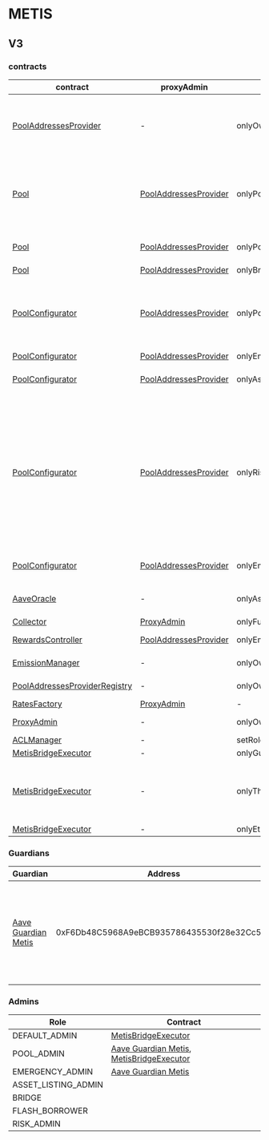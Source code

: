 # METIS 
## V3 
### contracts
| contract |proxyAdmin |modifier |permission owner |functions |
|----------|----------|----------|----------|----------|
|  [PoolAddressesProvider](https://andromeda-explorer.metis.io/address/0xB9FABd7500B2C6781c35Dd48d54f81fc2299D7AF) |  - |  onlyOwner |  [MetisBridgeExecutor](https://andromeda-explorer.metis.io/address/0x8EC77963068474a45016938Deb95E603Ca82a029) |  setMarketId, setAddress, setAddressAsProxy, setPoolImpl, setPoolConfiguratorImpl, setPriceOracle, setACLManager, setACLAdmin, setPriceOracleSentinel, setPoolDataProvider | |--------|--------|--------|--------|--------|
|  [Pool](https://andromeda-explorer.metis.io/address/0x90df02551bB792286e8D4f13E0e357b4Bf1D6a57) |  [PoolAddressesProvider](https://andromeda-explorer.metis.io/address/0xB9FABd7500B2C6781c35Dd48d54f81fc2299D7AF) |  onlyPoolConfigurator |  [PoolConfigurator](https://andromeda-explorer.metis.io/address/0x69FEE8F261E004453BE0800BC9039717528645A6) |  initReserve, dropReserve, setReserveInterestRateStrategyAddress, setConfiguration, updateBridgeProtocolFee, updateFlashloanPremiums, configureEModeCategory, resetIsolationModeTotalDebt | |--------|--------|--------|--------|--------|
|  [Pool](https://andromeda-explorer.metis.io/address/0x90df02551bB792286e8D4f13E0e357b4Bf1D6a57) |  [PoolAddressesProvider](https://andromeda-explorer.metis.io/address/0xB9FABd7500B2C6781c35Dd48d54f81fc2299D7AF) |  onlyPoolAdmin |  [Aave Guardian Metis](https://andromeda-explorer.metis.io/address/0xF6Db48C5968A9eBCB935786435530f28e32Cc501), [MetisBridgeExecutor](https://andromeda-explorer.metis.io/address/0x8EC77963068474a45016938Deb95E603Ca82a029) |  rescueTokens | |--------|--------|--------|--------|--------|
|  [Pool](https://andromeda-explorer.metis.io/address/0x90df02551bB792286e8D4f13E0e357b4Bf1D6a57) |  [PoolAddressesProvider](https://andromeda-explorer.metis.io/address/0xB9FABd7500B2C6781c35Dd48d54f81fc2299D7AF) |  onlyBridge |   |  mintUnbacked, backUnbacked | |--------|--------|--------|--------|--------|
|  [PoolConfigurator](https://andromeda-explorer.metis.io/address/0x69FEE8F261E004453BE0800BC9039717528645A6) |  [PoolAddressesProvider](https://andromeda-explorer.metis.io/address/0xB9FABd7500B2C6781c35Dd48d54f81fc2299D7AF) |  onlyPoolAdmin |  [Aave Guardian Metis](https://andromeda-explorer.metis.io/address/0xF6Db48C5968A9eBCB935786435530f28e32Cc501), [MetisBridgeExecutor](https://andromeda-explorer.metis.io/address/0x8EC77963068474a45016938Deb95E603Ca82a029) |  dropReserve, dropReserve, updateAToken, updateStableDebtToken, updateVariableDebtToken, setReserveActive, updateBridgeProtocolFee, updateFlashloanPremiumTotal, updateFlashloanPremiumToProtocol | |--------|--------|--------|--------|--------|
|  [PoolConfigurator](https://andromeda-explorer.metis.io/address/0x69FEE8F261E004453BE0800BC9039717528645A6) |  [PoolAddressesProvider](https://andromeda-explorer.metis.io/address/0xB9FABd7500B2C6781c35Dd48d54f81fc2299D7AF) |  onlyEmergencyAdmin |  [Aave Guardian Metis](https://andromeda-explorer.metis.io/address/0xF6Db48C5968A9eBCB935786435530f28e32Cc501) |  setPoolPause | |--------|--------|--------|--------|--------|
|  [PoolConfigurator](https://andromeda-explorer.metis.io/address/0x69FEE8F261E004453BE0800BC9039717528645A6) |  [PoolAddressesProvider](https://andromeda-explorer.metis.io/address/0xB9FABd7500B2C6781c35Dd48d54f81fc2299D7AF) |  onlyAssetListingOrPoolAdmins |  [Aave Guardian Metis](https://andromeda-explorer.metis.io/address/0xF6Db48C5968A9eBCB935786435530f28e32Cc501), [MetisBridgeExecutor](https://andromeda-explorer.metis.io/address/0x8EC77963068474a45016938Deb95E603Ca82a029) |  initReserves | |--------|--------|--------|--------|--------|
|  [PoolConfigurator](https://andromeda-explorer.metis.io/address/0x69FEE8F261E004453BE0800BC9039717528645A6) |  [PoolAddressesProvider](https://andromeda-explorer.metis.io/address/0xB9FABd7500B2C6781c35Dd48d54f81fc2299D7AF) |  onlyRiskOrPoolAdmins |  [Aave Guardian Metis](https://andromeda-explorer.metis.io/address/0xF6Db48C5968A9eBCB935786435530f28e32Cc501), [MetisBridgeExecutor](https://andromeda-explorer.metis.io/address/0x8EC77963068474a45016938Deb95E603Ca82a029) |  setReserveBorrowing, setReserveBorrowing, configureReserveAsCollateral, setReserveStableRateBorrowing, setReserveFreeze, setBorrowableInIsolation, setReserveFactor, setDebtCeiling, setSiloedBorrowing, setBorrowCap, setSupplyCap, setLiquidationProtocolFee, setEModeCategory, setAssetEModeCategory, setUnbackedMintCap, setReserveInterestRateStrategyAddress, setReserveFlashLoaning | |--------|--------|--------|--------|--------|
|  [PoolConfigurator](https://andromeda-explorer.metis.io/address/0x69FEE8F261E004453BE0800BC9039717528645A6) |  [PoolAddressesProvider](https://andromeda-explorer.metis.io/address/0xB9FABd7500B2C6781c35Dd48d54f81fc2299D7AF) |  onlyEmergencyOrPoolAdmin |  [Aave Guardian Metis](https://andromeda-explorer.metis.io/address/0xF6Db48C5968A9eBCB935786435530f28e32Cc501), [MetisBridgeExecutor](https://andromeda-explorer.metis.io/address/0x8EC77963068474a45016938Deb95E603Ca82a029) |  setReservePause | |--------|--------|--------|--------|--------|
|  [AaveOracle](https://andromeda-explorer.metis.io/address/0x38D36e85E47eA6ff0d18B0adF12E5fC8984A6f8e) |  - |  onlyAssetListingOrPoolAdmins |  [Aave Guardian Metis](https://andromeda-explorer.metis.io/address/0xF6Db48C5968A9eBCB935786435530f28e32Cc501), [MetisBridgeExecutor](https://andromeda-explorer.metis.io/address/0x8EC77963068474a45016938Deb95E603Ca82a029) |  setAssetSources, setFallbackOracle | |--------|--------|--------|--------|--------|
|  [Collector](https://andromeda-explorer.metis.io/address/0xB5b64c7E00374e766272f8B442Cd261412D4b118) |  [ProxyAdmin](https://andromeda-explorer.metis.io/address/0x1CabD986cBAbDf12E00128DFf03C80ee62C4fd97) |  onlyFundsAdmin |  [MetisBridgeExecutor](https://andromeda-explorer.metis.io/address/0x8EC77963068474a45016938Deb95E603Ca82a029) |  approve, transfer, setFundsAdmin | |--------|--------|--------|--------|--------|
|  [RewardsController](https://andromeda-explorer.metis.io/address/0x30C1b8F0490fa0908863d6Cbd2E36400b4310A6B) |  [PoolAddressesProvider](https://andromeda-explorer.metis.io/address/0xB9FABd7500B2C6781c35Dd48d54f81fc2299D7AF) |  onlyEmissionManager |  [EmissionManager](https://andromeda-explorer.metis.io/address/0xfDb2580A1ac4CDc67E4236738b28af59e2022Dd2) |  configureAssets, setTransferStrategy, setRewardOracle, setClaimer | |--------|--------|--------|--------|--------|
|  [EmissionManager](https://andromeda-explorer.metis.io/address/0xfDb2580A1ac4CDc67E4236738b28af59e2022Dd2) |  - |  onlyOwner |  [MetisBridgeExecutor](https://andromeda-explorer.metis.io/address/0x8EC77963068474a45016938Deb95E603Ca82a029) |  setClaimer, setEmissionAdmin, setRewardsController | |--------|--------|--------|--------|--------|
|  [PoolAddressesProviderRegistry](https://andromeda-explorer.metis.io/address/0x9E7B73ffD9D2026F3ff4212c29E209E09C8A91F5) |  - |  onlyOwner |  [MetisBridgeExecutor](https://andromeda-explorer.metis.io/address/0x8EC77963068474a45016938Deb95E603Ca82a029) |  registerAddressesProvider, unregisterAddressesProvider | |--------|--------|--------|--------|--------|
|  [RatesFactory](https://andromeda-explorer.metis.io/address/0x87Aaba7cf8e1F319d0E3402d68017171201dEcd5) |  [ProxyAdmin](https://andromeda-explorer.metis.io/address/0x1CabD986cBAbDf12E00128DFf03C80ee62C4fd97) |  - |  - |  - | |--------|--------|--------|--------|--------|
|  [ProxyAdmin](https://andromeda-explorer.metis.io/address/0x1CabD986cBAbDf12E00128DFf03C80ee62C4fd97) |  - |  onlyOwner |  [MetisBridgeExecutor](https://andromeda-explorer.metis.io/address/0x8EC77963068474a45016938Deb95E603Ca82a029) |  changeProxyAdmin, upgrade, upgradeAndCall | |--------|--------|--------|--------|--------|
|  [ACLManager](https://andromeda-explorer.metis.io/address/0xcDCb65fc657B701a5100a12eFB663978E7e8fFB8) |  - |  setRoleAdmin |  [MetisBridgeExecutor](https://andromeda-explorer.metis.io/address/0x8EC77963068474a45016938Deb95E603Ca82a029) |   | |--------|--------|--------|--------|--------|
|  [MetisBridgeExecutor](https://andromeda-explorer.metis.io/address/0x8EC77963068474a45016938Deb95E603Ca82a029) |  - |  onlyGuardian |  [Aave Guardian Metis](https://andromeda-explorer.metis.io/address/0xF6Db48C5968A9eBCB935786435530f28e32Cc501) |  cancel | |--------|--------|--------|--------|--------|
|  [MetisBridgeExecutor](https://andromeda-explorer.metis.io/address/0x8EC77963068474a45016938Deb95E603Ca82a029) |  - |  onlyThis |  [MetisBridgeExecutor](https://andromeda-explorer.metis.io/address/0x8EC77963068474a45016938Deb95E603Ca82a029) |  updateEthereumGovernanceExecutor, updateGuardian, updateDelay, updateGracePeriod, updateMinimumDelay, updateMaximumDelay, executeDelegateCall | |--------|--------|--------|--------|--------|
|  [MetisBridgeExecutor](https://andromeda-explorer.metis.io/address/0x8EC77963068474a45016938Deb95E603Ca82a029) |  - |  onlyEthereumGovernanceExecutor |  [ShortExecutor](https://etherscan.io/address/0xEE56e2B3D491590B5b31738cC34d5232F378a8D5) |  queue | |--------|--------|--------|--------|--------|

### Guardians 
| Guardian |Address |Owners |
|----------|----------|----------|
|  [Aave Guardian Metis](https://andromeda-explorer.metis.io/address/0xF6Db48C5968A9eBCB935786435530f28e32Cc501) |  0xF6Db48C5968A9eBCB935786435530f28e32Cc501 |  [0xF0BA0fF18498F6fab57b8286006F9512D6aE2565](https://andromeda-explorer.metis.io/address/0xF0BA0fF18498F6fab57b8286006F9512D6aE2565), [0x80F11A20cd3855cAe3640558Ff320401EE970cFa](https://andromeda-explorer.metis.io/address/0x80F11A20cd3855cAe3640558Ff320401EE970cFa), [0x5bE3E96Cdc3A97628bD7308d3588B9a474F4A54d](https://andromeda-explorer.metis.io/address/0x5bE3E96Cdc3A97628bD7308d3588B9a474F4A54d), [0x585E06CA576D0565a035301819FD2cfD7104c1E8](https://andromeda-explorer.metis.io/address/0x585E06CA576D0565a035301819FD2cfD7104c1E8), [0x285b7EEa81a5B66B62e7276a24c1e0F83F7409c1](https://andromeda-explorer.metis.io/address/0x285b7EEa81a5B66B62e7276a24c1e0F83F7409c1), [0xbd4DCfA978c6D0d342cE36809AfFFa49d4B7f1F7](https://andromeda-explorer.metis.io/address/0xbd4DCfA978c6D0d342cE36809AfFFa49d4B7f1F7), [0xf71fc92e2949ccF6A5Fd369a0b402ba80Bc61E02](https://andromeda-explorer.metis.io/address/0xf71fc92e2949ccF6A5Fd369a0b402ba80Bc61E02), [0x4C30E33758216aD0d676419c21CB8D014C68099f](https://andromeda-explorer.metis.io/address/0x4C30E33758216aD0d676419c21CB8D014C68099f), [0xb647055A9915bF9c8021a684E175A353525b9890](https://andromeda-explorer.metis.io/address/0xb647055A9915bF9c8021a684E175A353525b9890), [0x329c54289Ff5D6B7b7daE13592C6B1EDA1543eD4](https://andromeda-explorer.metis.io/address/0x329c54289Ff5D6B7b7daE13592C6B1EDA1543eD4) | |--------|--------|--------|

### Admins 
| Role |Contract |
|----------|----------|
|  DEFAULT_ADMIN |  [MetisBridgeExecutor](https://andromeda-explorer.metis.io/address/0x8EC77963068474a45016938Deb95E603Ca82a029) | |--------|--------|
|  POOL_ADMIN |  [Aave Guardian Metis](https://andromeda-explorer.metis.io/address/0xF6Db48C5968A9eBCB935786435530f28e32Cc501), [MetisBridgeExecutor](https://andromeda-explorer.metis.io/address/0x8EC77963068474a45016938Deb95E603Ca82a029) | |--------|--------|
|  EMERGENCY_ADMIN |  [Aave Guardian Metis](https://andromeda-explorer.metis.io/address/0xF6Db48C5968A9eBCB935786435530f28e32Cc501) | |--------|--------|
|  ASSET_LISTING_ADMIN |   | |--------|--------|
|  BRIDGE |   | |--------|--------|
|  FLASH_BORROWER |   | |--------|--------|
|  RISK_ADMIN |   | |--------|--------|

